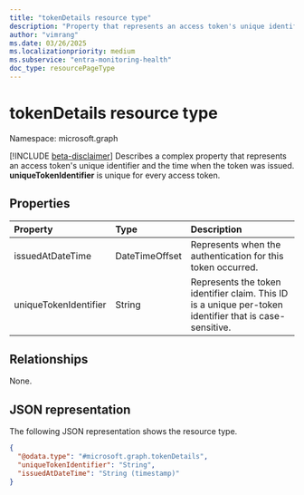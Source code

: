 ```yaml
---
title: "tokenDetails resource type"
description: "Property that represents an access token's unique identifier and the time when the token was issued."
author: "vimrang"
ms.date: 03/26/2025
ms.localizationpriority: medium
ms.subservice: "entra-monitoring-health"
doc_type: resourcePageType
---
```


# tokenDetails resource type

Namespace: microsoft.graph

[!INCLUDE [beta-disclaimer](../../includes/beta-disclaimer.md)]
Describes a complex property that represents an access token's unique identifier and the time when the token was issued. **uniqueTokenIdentifier** is unique for every access token.

## Properties
|Property|Type|Description|
|:---|:---|:---|
|issuedAtDateTime|DateTimeOffset|Represents when the authentication for this token occurred.|
|uniqueTokenIdentifier|String|Represents the token identifier claim. This ID is a unique per-token identifier that is case-sensitive.|

## Relationships
None.

## JSON representation
The following JSON representation shows the resource type.
<!-- {
  "blockType": "resource",
  "@odata.type": "microsoft.graph.tokenDetails"
}
-->
``` json
{
  "@odata.type": "#microsoft.graph.tokenDetails",
  "uniqueTokenIdentifier": "String",
  "issuedAtDateTime": "String (timestamp)"
}
```